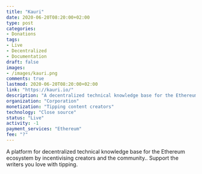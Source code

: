 ```yaml
---
title: "Kauri"
date: 2020-06-20T08:20:00+02:00
type: post
categories:
- Donations
tags:
- Live
- Decentralized
- Documentation
draft: false
images:
- /images/kauri.png
comments: true
lastmod: 2020-06-20T08:20:00+02:00
link: "https://kauri.io/"
description: "A decentralized technical knowledge base for the Ethereum ecosystem by incentivising creators and the community."
organization: "Corporation"
monetization: "Tipping content creators"
technology: "Close source"
status: "Live"
activity: -1
payment_services: "Ethereum"
fee: "?"
---
```


A platform for decentralized technical knowledge base for the Ethereum ecosystem by incentivising creators and the community.<!--more-->. Support the writers you love with tipping.

